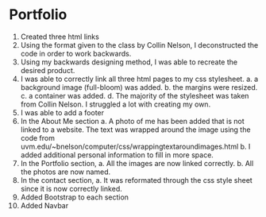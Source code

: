 # Portfolio
1. Created three html links
2. Using the format given to the class by Collin Nelson, I deconstructed the code in order to work backwards. 
3. Using my backwards designing method, I was able to recreate the desired product.
4. I was able to correctly link all three html pages to my css stylesheet. 
    a. a background image (full-bloom) was added. 
    b. the margins were resized. 
    c. a container was added. 
    d. The majority of the stylesheet was taken from Collin Nelson. I struggled a lot with creating my own. 
5. I was able to add a footer 
6. In the About Me section
    a. A photo of me has been added that is not linked to a website. The text was wrapped around the image using the code from uvm.edu/~bnelson/computer/css/wrappingtextaroundimages.html
    b. I added additional personal information to fill in more space. 
7. In the Portfolio section, 
    a. All the images are now linked correctly. 
    b. All the photos are now named. 
8. In the contact section, 
    a. It was reformated through the css style sheet since it is now correctly linked. 
9. Added Bootstrap to each section 
10. Added Navbar